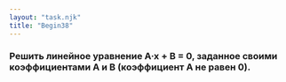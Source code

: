```yaml
---
layout: "task.njk"
title: "Begin38"
---
```


### Решить линейное уравнение A·x + B = 0, заданное своими коэффициентами A и B (коэффициент A не равен 0).
